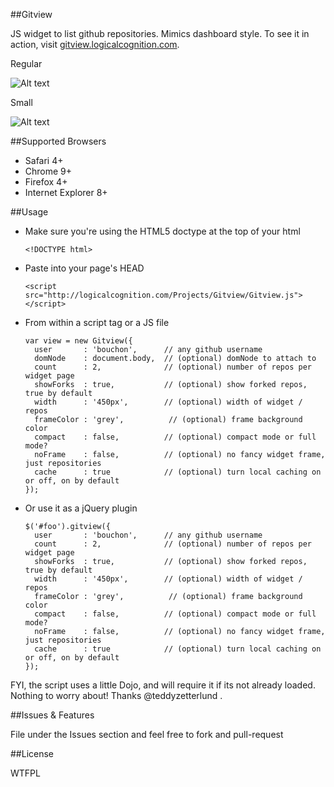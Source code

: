 ##Gitview

JS widget to list github repositories. Mimics dashboard style. To see it in action, visit [gitview.logicalcognition.com](http://gitview.logicalcognition.com).

Regular


![Alt text](http://logicalcognition.com/Projects/Gitview/demo/images/screenshot-current.png)

Small


![Alt text](http://logicalcognition.com/Projects/Gitview/demo/images/screenshot-current-small.png)

##Supported Browsers

* Safari 4+
* Chrome 9+
* Firefox 4+
* Internet Explorer 8+

##Usage

* Make sure you're using the HTML5 doctype at the top of your html

	```console
	<!DOCTYPE html>
	```

* Paste into your page's HEAD

	```console
	<script src="http://logicalcognition.com/Projects/Gitview/Gitview.js"></script>
	```

* From within a script tag or a JS file
	
	```console
	var view = new Gitview({ 
	  user       : 'bouchon',      // any github username
	  domNode    : document.body,  // (optional) domNode to attach to
	  count      : 2,              // (optional) number of repos per widget page
	  showForks  : true,           // (optional) show forked repos, true by default
	  width      : '450px',        // (optional) width of widget / repos
	  frameColor : 'grey',          // (optional) frame background color
	  compact    : false,          // (optional) compact mode or full mode?
	  noFrame    : false,          // (optional) no fancy widget frame, just repositories
	  cache		 : true            // (optional) turn local caching on or off, on by default
	});
	```
	
* Or use it as a jQuery plugin
	
	```console
	$('#foo').gitview({
	  user       : 'bouchon',      // any github username
	  count      : 2,              // (optional) number of repos per widget page
	  showForks  : true,           // (optional) show forked repos, true by default
	  width      : '450px',        // (optional) width of widget / repos
	  frameColor : 'grey',          // (optional) frame background color
	  compact    : false,          // (optional) compact mode or full mode?
	  noFrame    : false,          // (optional) no fancy widget frame, just repositories
	  cache		 : true            // (optional) turn local caching on or off, on by default
	});
	```
	
FYI, the script uses a little Dojo, and will require it if its not already loaded. Nothing to worry about! Thanks @teddyzetterlund .
	
##Issues & Features

File under the Issues section and feel free to fork and pull-request

##License

WTFPL